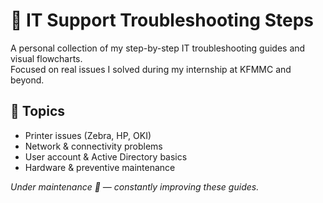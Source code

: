 # 🧩 IT Support Troubleshooting Steps  
A personal collection of my step-by-step IT troubleshooting guides and visual flowcharts.  
Focused on real issues I solved during my internship at KFMMC and beyond.  

## 🔧 Topics  
- Printer issues (Zebra, HP, OKI)  
- Network & connectivity problems  
- User account & Active Directory basics  
- Hardware & preventive maintenance  

_Under maintenance 🚧 — constantly improving these guides._
